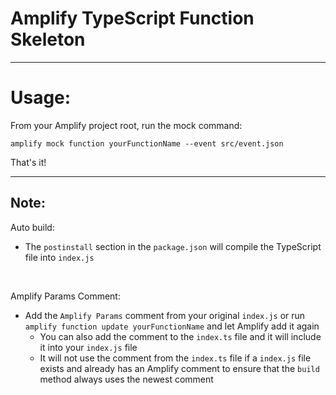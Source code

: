 # Amplify TypeScript Function Skeleton

---

# Usage:

From your Amplify project root, run the mock command:

```
amplify mock function yourFunctionName --event src/event.json
```

That's it!

---

## Note:

Auto build:
- The `postinstall` section in the `package.json` will compile the TypeScript file into `index.js`

<br>

Amplify Params Comment:
- Add the `Amplify Params` comment from your original `index.js` or run `amplify function update yourFunctionName` and let Amplify add it again
  - You can also add the comment to the `index.ts` file and it will include it into your `index.js` file
  - It will not use the comment from the `index.ts` file if a `index.js` file exists and already has an Amplify comment to ensure that the `build` method always uses the newest comment

